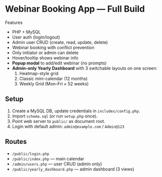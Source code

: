 # Webinar Booking App — Full Build

Features
- PHP + MySQL
- User auth (login/logout)
- Admin user CRUD (create, read, update, delete)
- Webinar booking with conflict prevention
- Only initiator or admin can delete
- Hover/tooltip shows webinar info
- **Popup modal** to add/edit webinar (no prompts)
- **Admin-only Yearly Dashboard** with 3 switchable layouts on one screen:
  1) Heatmap-style grid
  2) Classic mini-calendar (12 months)
  3) Weekly Grid (Mon–Fri × 52 weeks)

## Setup
1. Create a MySQL DB, update credentials in `includes/config.php`.
2. Import `schema.sql` (or run `setup.php` once).
3. Point web server to `public/` as document root.
4. Login with default admin: `admin@example.com` / `Admin@123`

## Routes
- `/public/login.php`
- `/public/index.php` — main calendar
- `/admin/users.php` — user CRUD (admin only)
- `/public/yearly_dashboard.php` — admin dashboard (3 views)
